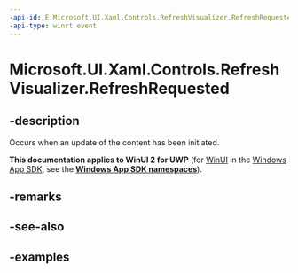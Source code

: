 ```yaml
---
-api-id: E:Microsoft.UI.Xaml.Controls.RefreshVisualizer.RefreshRequested
-api-type: winrt event
---
```

<!-- Event syntax.
public event TypedEventHandler RefreshRequested<RefreshVisualizer, RefreshRequestedEventArgs>
-->

# Microsoft.UI.Xaml.Controls.RefreshVisualizer.RefreshRequested


## -description

Occurs when an update of the content has been initiated.


**This documentation applies to WinUI 2 for UWP** (for [WinUI](/windows/apps/winui/winui3/) in the [Windows App SDK](/windows/apps/windows-app-sdk/), see the **[Windows App SDK namespaces](/windows/windows-app-sdk/api/winrt/)**).

## -remarks


## -see-also


## -examples


